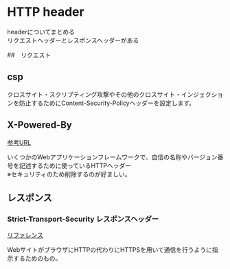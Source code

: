 # HTTP header

headerについてまとめる  
リクエストヘッダーとレスポンスヘッダーがある

##　リクエスト

## csp

クロスサイト・スクリプティング攻撃やその他のクロスサイト・インジェクションを防止するためにContent-Security-Policyヘッダーを設定します。

## X-Powered-By
[参考URL](https://wiki.suikawiki.org/n/X-Powered-By%3A#gsc.tab=0)

いくつかのWebアプリケーションフレームワークで、自信の名称やバージョン番号を記述するために使っているHTTPヘッダー  
※セキュリティのため削除するのが好ましい。



## レスポンス


### Strict-Transport-Security レスポンスヘッダー
[リファレンス](https://developer.mozilla.org/ja/docs/Web/HTTP/Headers/Strict-Transport-Security)

WebサイトがブラウザにHTTPの代わりにHTTPSを用いて通信を行うように指示するためのもの。